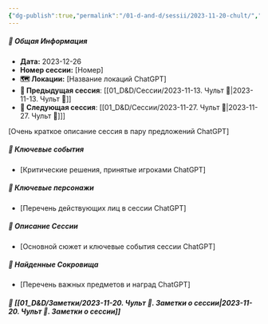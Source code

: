 ```yaml
---
{"dg-publish":true,"permalink":"/01-d-and-d/sessii/2023-11-20-chult/","created":"2024-11-09T09:06:50.024+03:00","updated":"2024-11-09T15:55:49.258+03:00"}
---
```


##### 📅 Общая Информация

- **Дата:** 2023-12-26
- **Номер cессии:** [Номер]
- **🗺️ Локации:** [Название локаций ChatGPT]
- **🔗 Предыдущая сессия**: [[01_D&D/Сессии/2023-11-13. Чульт 🛑\|2023-11-13. Чульт 🛑]]
- **🔗 Следующая сессия**: [[01_D&D/Сессии/2023-11-27. Чульт 🛑\|2023-11-27. Чульт 🛑]]]

[Очень краткое описание сессия в пару предложений ChatGPT]
##### 🔑 **Ключевые события** 
- [Критические решения, принятые игроками ChatGPT]
##### 🧍 **Ключевые персонажи** 
- [Перечень действующих лиц в сессии ChatGPT]
##### 📖 **Описание Сессии** 
- [Основной сюжет и ключевые события сессии ChatGPT]
##### 💎 **Найденные Сокровища** 
- [Перечень важных предметов и наград ChatGPT]
##### 📝 **[[01_D&D/Заметки/2023-11-20. Чульт 🛑. Заметки о сессии\|2023-11-20. Чульт 🛑. Заметки о сессии]]**